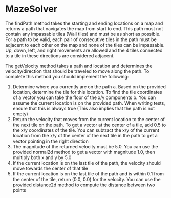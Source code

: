 # MazeSolver
The findPath method takes the starting and ending locations on a map and returns a path that
navigates the map from start to end. This path must not contain any impassable tiles (Wall tiles)
and must be as short as possible.
For a path to be valid, each pair of consecutive tiles in the path must be adjacent to each other
on the map and none of the tiles can be impassable. Up, down, left, and right movements are
allowed and the 4 tiles connected to a tile in these directions are considered adjacent.

The getVelocity method takes a path and location and determines the velocity/direction that
should be traveled to move along the path.
To complete this method you should implement the following:
1. Determine where you currently are on the path
a. Based on the provided location, determine the tile for this location. To find the tile
coordinates of a vector you can take the floor of the x/y components
b. You can assume the current location is on the provided path. When writing tests,
ensure that this is always true (This also implies that the path is not empty)
2. Return the velocity that moves from the current location to the center of the next tile on
the path. To get a vector at the center of a tile, add 0.5 to the x/y coordinates of the tile.
You can subtract the x/y of the current location from the x/y of the center of the next tile in
the path to get a vector pointing in the right direction
3. The magnitude of the returned velocity must be 5.0. You can use the provided normal2d
method to get a vector with magnitude 1.0, then multiply both x and y by 5.0
4. If the current location is on the last tile of the path, the velocity should move towards the
center of that tile
5. If the current location is on the last tile of the path and is within 0.1 from the center of the
tile, return (0.0, 0.0) for the velocity. You can use the provided distance2d method to
compute the distance between two points
